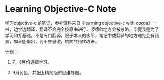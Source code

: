Learning Objective-C Note
==========

学习objective-c 的笔记，参考资料来自《learning objective-c with cocoa》一书，边学边翻译，翻译不会完全按原书进行，啰嗦的地方会被忽略，毕竟我是为了学习和打基础，不是专门翻译，限于本人的水平，笔记中或翻译的地方难免会有错漏，如果能指出，则不胜感激，后面会持续改进。

计划：

1. 7，8月份逐章学习。

2. 9月润色，并配上精简版的思维导图。
